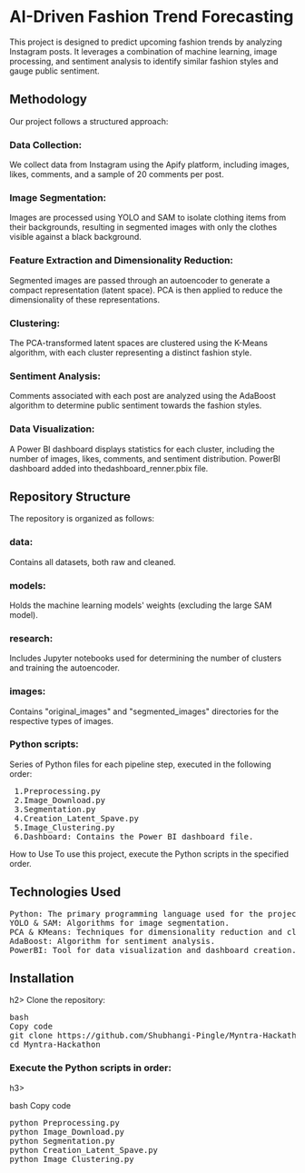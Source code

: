 <h1>AI-Driven Fashion Trend Forecasting</h1>

This project is designed to predict upcoming fashion trends by analyzing Instagram posts. It leverages a combination of machine learning, image processing, and sentiment analysis to identify similar fashion styles and gauge public sentiment.

<h2>Methodology</h2>
Our project follows a structured approach:

<h3>Data Collection:</h3> We collect data from Instagram using the Apify platform, including images, likes, comments, and a sample of 20 comments per post.

<h3>Image Segmentation:</h3> Images are processed using YOLO and SAM to isolate clothing items from their backgrounds, resulting in segmented images with only the clothes visible against a black background.

<h3>Feature Extraction and Dimensionality Reduction:</h3> Segmented images are passed through an autoencoder to generate a compact representation (latent space). PCA is then applied to reduce the dimensionality of these representations.

<h3>Clustering:</h3>The PCA-transformed latent spaces are clustered using the K-Means algorithm, with each cluster representing a distinct fashion style.

<h3>Sentiment Analysis:</h3> Comments associated with each post are analyzed using the AdaBoost algorithm to determine public sentiment towards the fashion styles.

<h3>Data Visualization:</h3> A Power BI dashboard displays statistics for each cluster, including the number of images, likes, comments, and sentiment distribution.
PowerBI dashboard added into thedashboard_renner.pbix file.

<h2>Repository Structure</h2>
The repository is organized as follows:

<h3>data:</h3> Contains all datasets, both raw and cleaned.
<h3>models:</h3> Holds the machine learning models' weights (excluding the large SAM model).
<h3>research:</h3> Includes Jupyter notebooks used for determining the number of clusters and training the autoencoder.
<h3>images:</h3> Contains "original_images" and "segmented_images" directories for the respective types of images.
<h3>Python scripts:</h3> Series of Python files for each pipeline step, executed in the following order:
<pre>
 1.Preprocessing.py
 2.Image_Download.py
 3.Segmentation.py
 4.Creation_Latent_Spave.py
 5.Image_Clustering.py
 6.Dashboard: Contains the Power BI dashboard file.
</pre>
How to Use
To use this project, execute the Python scripts in the specified order.

<h2>Technologies Used</h2>
<pre>
Python: The primary programming language used for the project.
YOLO & SAM: Algorithms for image segmentation.
PCA & KMeans: Techniques for dimensionality reduction and clustering.
AdaBoost: Algorithm for sentiment analysis.
PowerBI: Tool for data visualization and dashboard creation.
</pre>

<h2>Installation</h2>h2>
Clone the repository:
<pre>
bash
Copy code
git clone https://github.com/Shubhangi-Pingle/Myntra-Hackathon.git
cd Myntra-Hackathon
</pre>

<h3>Execute the Python scripts in order:</h3>h3>

bash
Copy code
<pre>
python Preprocessing.py
python Image_Download.py
python Segmentation.py
python Creation_Latent_Spave.py
python Image_Clustering.py
</pre>
